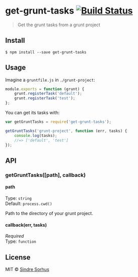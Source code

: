 # get-grunt-tasks [![Build Status](https://travis-ci.org/sindresorhus/get-grunt-tasks.svg?branch=master)](https://travis-ci.org/sindresorhus/get-grunt-tasks)

> Get the grunt tasks from a grunt project


## Install

```
$ npm install --save get-grunt-tasks
```


## Usage

Imagine a `gruntfile.js` in `./grunt-project`:

```js
module.exports = function (grunt) {
	grunt.registerTask('default');
	grunt.registerTask('test');
};
```

You can get its tasks with:

```js
var getGruntTasks = require('get-grunt-tasks');

getGruntTasks('grunt-project', function (err, tasks) {
	console.log(tasks);
	//=> ['default', 'test']
});
```


## API

### getGruntTasks([path], callback)

#### path

Type: `string`  
Default: `process.cwd()`

Path to the directory of your grunt project.

#### callback(err, tasks)

*Required*  
Type: `function`


## License

MIT © [Sindre Sorhus](http://sindresorhus.com)
